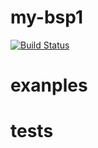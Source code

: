 # my-bsp1
[![Build Status](https://secure.travis-ci.org/robisys/my-bsp1.svg?branch=master)](https://travis-ci.org/robisys/my-bsp1)

# exanples

# tests




